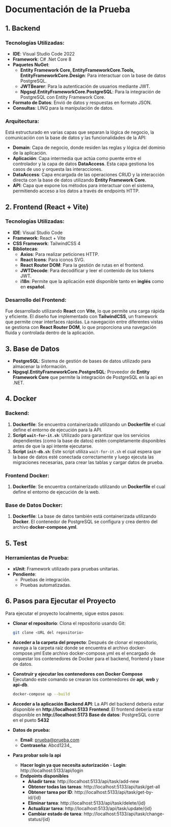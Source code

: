 # Documentación de la Prueba

## 1. Backend

### Tecnologías Utilizadas:
- **IDE**: Visual Studio Code 2022
- **Framework**: C# .Net Core 8
- **Paquetes NuGet**:
  - **Entity Framework Core, EntityFrameworkCore.Tools, EntityFrameworkCore.Design**: Para interactuar con la base de datos PostgreSQL.
  - **JWTBearer**: Para la autenticación de usuarios mediante JWT.
  - **Npgsql.EntityFrameworkCore.PostgreSQL**: Para la integración de PostgreSQL con Entity Framework Core.
- **Formato de Datos**: Envió de datos y respuestas en formato JSON.
- **Consultas**: LINQ para la manipulación de datos.

### Arquitectura:
Está estructurado en varias capas que separan la lógica de negocio, la comunicación con la base de datos y las funcionalidades de la API:
- **Domain**: Capa de negocio, donde residen las reglas y lógica del dominio de la aplicación.
- **Aplicación**: Capa intermedia que actúa como puente entre el controlador y la capa de datos **DataAccess**. Esta capa gestiona los casos de uso y orquesta las interacciones.
- **DataAccess**: Capa encargada de las operaciones CRUD y la interacción directa con la base de datos utilizando **Entity Framework Core**.
- **API**: Capa que expone los métodos para interactuar con el sistema, permitiendo acceso a los datos a través de endpoints HTTP.

## 2. Frontend (React + Vite)

### Tecnologías Utilizadas:
- **IDE**: Visual Studio Code
- **Framework**: React + Vite
- **CSS Framework**: TailwindCSS 4
- **Bibliotecas**:
  - **Axios**: Para realizar peticiones HTTP.
  - **React Icons**: Para iconos SVG.
  - **React Router DOM**: Para la gestión de rutas en el frontend.
  - **JWTDecode**: Para decodificar y leer el contenido de los tokens JWT.
  - **i18n**: Permite que la aplicación esté disponible tanto en **inglés** como en **español**.

### Desarrollo del Frontend:
Fue desarrollado utilizando **React** con **Vite**, lo que permite una carga rápida y eficiente. El diseño fue implementado con **TailwindCSS**, un framework que permite crear interfaces rápidas. La navegación entre diferentes vistas se gestiona con **React Router DOM**, lo que proporciona una navegación fluida y controlada dentro de la aplicación.

## 3. Base de Datos

- **PostgreSQL**: Sistema de gestión de bases de datos utilizado para almacenar la información.
- **Npgsql.EntityFrameworkCore.PostgreSQL**: Proveedor de **Entity Framework Core** que permite la integración de PostgreSQL en la api en .NET.

## 4. Docker

### Backend:
1. **Dockerfile**: Se encuentra containerizado utilizando un **Dockerfile** el cual define el entorno de ejecución para la API.
2. **Script `wait-for-it.sh`**: Utilizado para garantizar que los servicios dependientes (como la base de datos) estén completamente disponibles antes de que la api intente ejecutarse.
3. **Script `init-db.sh`**: Este script utiliza `wait-for-it.sh` el cual espera que la base de datos esté conectada correctamente y luego ejecuta las migraciones necesarias, para crear las tablas y cargar datos de prueba.

### Frontend Docker:
1. **Dockerfile**: Se encuentra containerizado utilizando un **Dockerfile** el cual define el entorno de ejecución de la web.

### Base de Datos Docker:
1. **Dockerfile**: La base de datos también está containerizada utilizando **Docker**.  El contenedor de PostgreSQL se configura y crea dentro del archivo **docker-compose.yml**.

## 5. Test

### Herramientas de Prueba:
- **xUnit**: Framework utilizado para pruebas unitarias.
- **Pendiente**: 
	- Pruebas de integración.
	- Pruebas automatizadas. 

## 6. Pasos para Ejecutar el Proyecto

Para ejecutar el proyecto localmente, sigue estos pasos:

 - **Clonar el repositorio**:
   Clona el repositorio usando Git:

   ```bash
   git clone <URL del repositorio>

 - **Acceder a la carpeta del proyecto**:
Después de clonar el repositorio, navega a la carpeta raíz donde se encuentra el archivo docker-compose.yml
Este archivo docker-compose.yml es el encargado de orquestar los contenedores de Docker para el backend, frontend y base de datos.

 - **Construir y ejecutar los contenedores con Docker Compose**
 Ejecutando este comando se crearan los contenedores de **api**, **web** y **api-db**.
      ```bash
   docker-compose up --build

 - **Acceder a la aplicación**
**Backend API**: La API del backend debería estar disponible en **http://localhost:5133**
**Frontend**: El frontend debería estar disponible en **http://localhost:5173**
**Base de datos**: PostgreSQL corre en el pueto **5432**

 - **Datos de prueba:**
     - **Email**: prueba@prueba.com
     - **Contraseña**: Abcd1234_

 - **Para probar solo la api**
	 - **Hacer login ya que necesita autorización**
		   - **Login**: http://localhost:5133/api/login
	- **Endpoints disponibles**
		- **Añadir tarea**: http://localhost:5133/api/task/add-new
		- **Obtener todas las tareas**: http://localhost:5133/api/task/get-all
		- **Obtener tarea por ID**: http://localhost:5133/api/task/get-by-id/{id}
		- **Eliminar tarea**: http://localhost:5133/api/task/delete/{id}
		- **Actualizar tarea**: http://localhost:5133/api/task/update/{id}
		- **Cambiar estado de tarea**: http://localhost:5133/api/task/change-status/{id}
